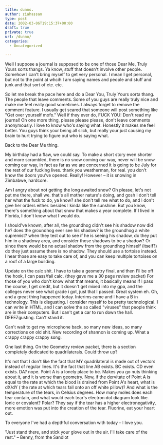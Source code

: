 ```yaml
---
title: dunno.
author: ziahassan
type: post
date: 2002-03-06T19:15:37+00:00
draft: true
private: true
url: /dunno/
categories:
  - Uncategorized

---
```

Well I suppose a journal is supposed to be one of those Dear Me, Truly Yours sorts thangs. Ya know, stuff that doesn't involve other people. Somehow I can't bring myself to get very personal. I mean I get personal, but not to the point at whcih I am saying names and people and stuff and junk and that sort of etc. etc.

So let me break the pace here and do a Dear You, Truly Yours sorta thang. The people that leave comments. Some of you guys are really truly nice and make me feel really good sometimes. I always forget to remove the comment feature. I usually get scared that someone will post something like "Get over yourself mofo." Well if they ever do, FUCK YOU! Don't read my journal! Oh one more thing, please please please, don't leave comments anonymously. I love to know who's saying what. Honestly it makes me feel better. You guys think your being all slick, but really your just causing my brain to hurt trying to figure out who is saying what.

Back to the Dear Me thing.

My birthday had a flaw, we could say. To make a short story even shorter and more scrambled, there is no snow coming our way, never will be snow coming our way, in fact as far as we are concerned it is going to be July for the rest of our fucking lives. thank you weatherman, for real. you don't know the doors you've opened. Really! However &#8211; it is snowing in Zimbabwe, hardcore.

Am I angry about not getting the long awaited snow? Oh please, let's not put me there, shall we. that's all mother nature's doing, and gosh I don't tell her what the fuck to do, ya know? she don't tell me what to do, and I don't give her orders either. besides I kinda like the sunshine. But you know, there's something about that snow that makes a year complete. If I lived in Florida, I don't know what I would do.

I should've known, after all, the groundhog didn't see his shadow now did he? does the groundhog ever see his shadow? is the groundhog a white supremist? when they test out to see if he is seeing his shadow, do they put him in a shadowy area, and consider those shadows to be a shadow? Or since there would be no actual shadow from the groundhog himself (itself?) do they just assume there is no shadow. They should use a tortoise instead. I hear those are easy to take care of, and you can keep multiple tortoises on a roof of a large building.

Update on the calc shit. I have to take a geometry final, and then I'll be off the hook, I can pass/fail calc. (they gave me a 30 page review packet) For those of you who don't know what that means, it basically means if I pass the course, I get credit, but it doesn't get mixed into my gpa, and the colleges never see what grade i got, just that I passed. Great system eh. Oh, and a great thing happened today. Interims came and I have a B in technology. This is disgusting. I consider myself to be pretty technological. I can write in HTML, and I can solve the so called "viruses" that people think are in their computers. But I can't get a car to run down the hall. DEEEZgusting. Can't stand it.

Can't wait to get my microphone back, so many new ideas, so many corrections on old shit. New recording of shannon is coming up. What a crappy crappy crappy song.

One last thing. On the Geometry review packet, there is a section completely dedicated to quadrilaterals. Could throw up?

It's not that I don't like the fact that MY quadrilateral is made out of vectors instead of regular lines. It's the fact that line AB exists. BC exists. CD even exists. DA? nope. Point A is a lonely place to be. Makes you go nuts thinking about it, and it is worse than geometry. Now, if the dervitate of Point A is equal to the rate at which the blood is drained from Point A's heart, what is dX/dY ( the rate at which tears fall onto an off white pillow)? And what is the temperature of the tears, in Celsius degrees. How many moles does each tear contain, and what would each tear's electron dot diagram look like. Ionic or covalent? Polar? They say if the tear has a higher electronegativity, more emotion was put into the creation of the tear. Fluorine, eat your heart out.

To everyone I've had a depthful conversation with today &#8211; I love you.

"Just stand there, and stick your glove out in the air. I'll take care of the rest." &#8211; Benny, from the Sandlot